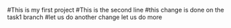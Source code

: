 #This is my first project
#This is the second line
#this change is done on the task1 branch
#let us do another change
let us do more